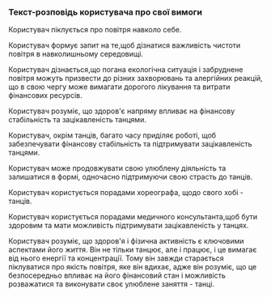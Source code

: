 ### Текст-розповідь користувача про свої вимоги 

Користувач піклується про повітря навколо себе.

Користувач формує запит на те,щоб дізнатися важливість чистоти повітря в навколишньому середовищі.

Користувач дізнається,що погана екологічна ситуація і забруднене повітря можуть призвести до різних захворювань та алергійних реакцій, що в свою чергу може вимагати дорогого лікування та витрати фінансових ресурсів.

Користувач розуміє, що здоров'є напряму впливає на фінансову стабільність та зацікавленість танцями. 

Користувач, окрім танців, багато часу приділяє роботі, щоб забезпечувати фінансову стабільність та підтримувати зацікавленість танцями.

Користувач може продовжувати свою улюблену діяльність та залишатися в формі, одночасно підтримуючи свою страсть до танців. 

Користувач користується порадами хореографа, щодо свого хобі - танців.

Користувач користується порадами медичного консультанта,щоб бути здоровим та мати можливість підтримувати зацікавленість у танцях.

Користувач розуміє, що здоров'я і фізична активність є ключовими аспектами його життя. Він не тільки танцює, але і працює, і це вимагає від нього енергії та концентрації. Тому він завжди старається піклуватися про якість повітря, яке він вдихає, адже він розуміє, що це безпосередньо впливає на його фінансовий стан і можливість розважатися та виконувати своє улюблене заняття - танці.

